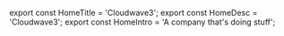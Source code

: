 export const HomeTitle = 'Cloudwave3';
export const HomeDesc = 'Cloudwave3';
export const HomeIntro = 'A company that\'s doing stuff';